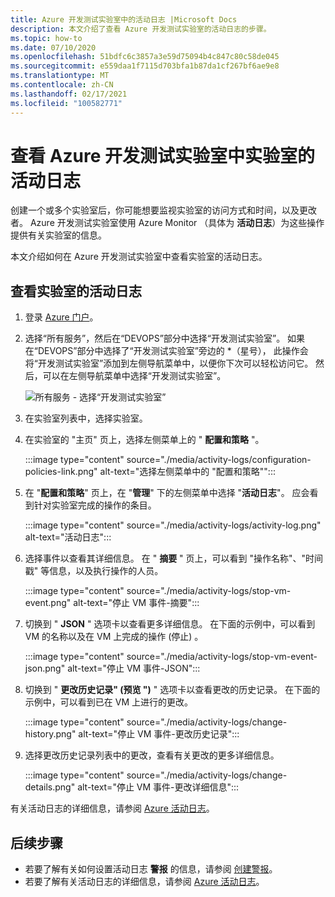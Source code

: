```yaml
---
title: Azure 开发测试实验室中的活动日志 |Microsoft Docs
description: 本文介绍了查看 Azure 开发测试实验室的活动日志的步骤。
ms.topic: how-to
ms.date: 07/10/2020
ms.openlocfilehash: 51bdfc6c3857a3e59d75094b4c847c80c58de045
ms.sourcegitcommit: e559daa1f7115d703bfa1b87da1cf267bf6ae9e8
ms.translationtype: MT
ms.contentlocale: zh-CN
ms.lasthandoff: 02/17/2021
ms.locfileid: "100582771"
---
```

# <a name="view-activity-logs-for-labs-in-azure-devtest-labs"></a>查看 Azure 开发测试实验室中实验室的活动日志 
创建一个或多个实验室后，你可能想要监视实验室的访问方式和时间，以及更改者。 Azure 开发测试实验室使用 Azure Monitor （具体为 **活动日志**）为这些操作提供有关实验室的信息。 

本文介绍如何在 Azure 开发测试实验室中查看实验室的活动日志。

## <a name="view-activity-log-for-a-lab"></a>查看实验室的活动日志

1. 登录 [Azure 门户](https://portal.azure.com)。
1. 选择“所有服务”，然后在“DEVOPS”部分中选择“开发测试实验室”。 如果在“DEVOPS”部分中选择了“开发测试实验室”旁边的 *（星号）， 此操作会将“开发测试实验室”添加到左侧导航菜单中，以便你下次可以轻松访问它。 然后，可以在左侧导航菜单中选择“开发测试实验室”。

    ![所有服务 - 选择“开发测试实验室”](./media/devtest-lab-create-lab/all-services-select.png)
1. 在实验室列表中，选择实验室。
1. 在实验室的 "主页" 页上，选择左侧菜单上的 " **配置和策略** "。 

    :::image type="content" source="./media/activity-logs/configuration-policies-link.png" alt-text="选择左侧菜单中的 &quot;配置和策略&quot;":::
1. 在 "**配置和策略**" 页上，在 "**管理**" 下的左侧菜单中选择 "**活动日志**"。 应会看到针对实验室完成的操作的条目。 

    :::image type="content" source="./media/activity-logs/activity-log.png" alt-text="活动日志":::    
1. 选择事件以查看其详细信息。 在 " **摘要** " 页上，可以看到 "操作名称"、"时间戳" 等信息，以及执行操作的人员。 
    
    :::image type="content" source="./media/activity-logs/stop-vm-event.png" alt-text="停止 VM 事件-摘要":::        
1. 切换到 " **JSON** " 选项卡以查看更多详细信息。 在下面的示例中，可以看到 VM 的名称以及在 VM 上完成的操作 (停止) 。

    :::image type="content" source="./media/activity-logs/stop-vm-event-json.png" alt-text="停止 VM 事件-JSON":::           
1. 切换到 " **更改历史记录" (预览 ")** " 选项卡以查看更改的历史记录。 在下面的示例中，可以看到已在 VM 上进行的更改。 

    :::image type="content" source="./media/activity-logs/change-history.png" alt-text="停止 VM 事件-更改历史记录":::             
1. 选择更改历史记录列表中的更改，查看有关更改的更多详细信息。 

    :::image type="content" source="./media/activity-logs/change-details.png" alt-text="停止 VM 事件-更改详细信息":::             

有关活动日志的详细信息，请参阅 [Azure 活动日志](../azure-monitor/essentials/activity-log.md)。

## <a name="next-steps"></a>后续步骤

- 若要了解有关如何设置活动日志 **警报** 的信息，请参阅 [创建警报](create-alerts.md)。
- 若要了解有关活动日志的详细信息，请参阅  [Azure 活动日志](../azure-monitor/essentials/activity-log.md)。

